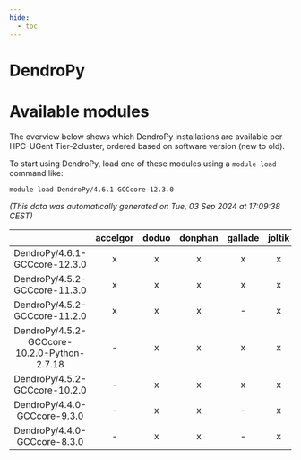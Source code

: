 ```yaml
---
hide:
  - toc
---
```


DendroPy
========

# Available modules


The overview below shows which DendroPy installations are available per HPC-UGent Tier-2cluster, ordered based on software version (new to old).

To start using DendroPy, load one of these modules using a `module load` command like:

```shell
module load DendroPy/4.6.1-GCCcore-12.3.0
```

*(This data was automatically generated on Tue, 03 Sep 2024 at 17:09:38 CEST)*  

| |accelgor|doduo|donphan|gallade|joltik|shinx|skitty|
| :---: | :---: | :---: | :---: | :---: | :---: | :---: | :---: |
|DendroPy/4.6.1-GCCcore-12.3.0|x|x|x|x|x|x|x|
|DendroPy/4.5.2-GCCcore-11.3.0|x|x|x|x|x|x|x|
|DendroPy/4.5.2-GCCcore-11.2.0|x|x|x|-|x|-|x|
|DendroPy/4.5.2-GCCcore-10.2.0-Python-2.7.18|-|x|x|x|x|-|x|
|DendroPy/4.5.2-GCCcore-10.2.0|-|x|x|x|x|-|x|
|DendroPy/4.4.0-GCCcore-9.3.0|-|x|x|-|x|-|x|
|DendroPy/4.4.0-GCCcore-8.3.0|-|x|x|-|x|-|x|
